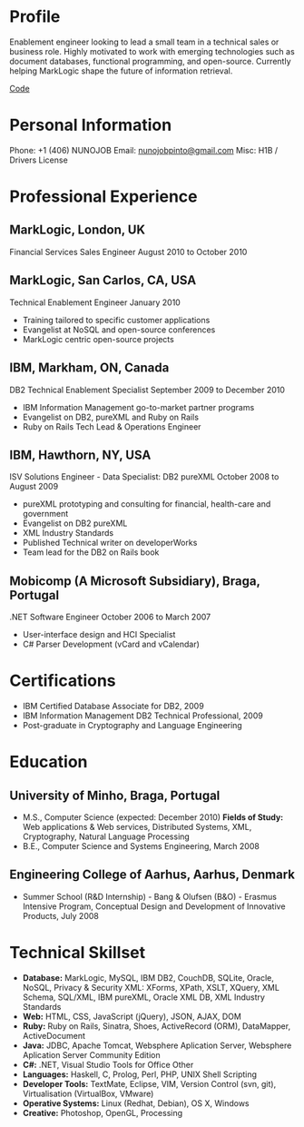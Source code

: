 Profile
=======

Enablement engineer looking to lead a small team in a technical sales or business role. Highly motivated to work with emerging technologies such as document databases, functional programming, and open-source. Currently helping MarkLogic shape the future of information retrieval.

[Code](http://code.nunojob.com/ "Code")

Personal Information
====================

Phone: +1 (406) NUNOJOB 
Email: nunojobpinto@gmail.com
Misc: H1B / Drivers License

Professional Experience
===================

MarkLogic, London, UK
------------------------------
Financial Services Sales Engineer
August 2010 to October 2010

MarkLogic, San Carlos, CA, USA
------------------------------
Technical Enablement Engineer
January 2010

* Training tailored to specific customer applications
* Evangelist at NoSQL and open-source conferences
* MarkLogic centric open-source projects

IBM, Markham, ON, Canada
------------------------
DB2 Technical Enablement Specialist
September 2009 to December 2010

* IBM Information Management go-to-market partner programs
* Evangelist on DB2, pureXML and Ruby on Rails
* Ruby on Rails Tech Lead \& Operations Engineer

IBM, Hawthorn, NY, USA
----------------------
ISV Solutions Engineer - Data Specialist: DB2 pureXML
October 2008 to August 2009

* pureXML prototyping and consulting for financial, health-care and government
* Evangelist on DB2 pureXML
* XML Industry Standards
* Published Technical writer on developerWorks
* Team lead for the DB2 on Rails book

Mobicomp (A Microsoft Subsidiary), Braga, Portugal
------------------------------------------------
.NET Software Engineer
October 2006 to March 2007

* User-interface design and HCI Specialist
* C\# Parser Development (vCard and vCalendar)

Certifications
==============

* IBM Certified Database Associate for DB2, 2009
* IBM Information Management DB2 Technical Professional, 2009
* Post-graduate in Cryptography and Language Engineering

Education
=========

University of Minho, Braga, Portugal
------------------------------------

* M.S., Computer Science (expected: December 2010)
**Fields of Study:** Web applications & Web services, Distributed Systems, XML, Cryptography, Natural Language Processing
* B.E., Computer Science and Systems Engineering, March 2008

Engineering College of Aarhus, Aarhus, Denmark
----------------------------------------------

* Summer School (R&D Internship) - Bang & Olufsen (B&O) - Erasmus Intensive Program, Conceptual Design and Development of Innovative Products, July 2008

Technical Skillset
==================

* **Database:** MarkLogic, MySQL, IBM DB2, CouchDB, SQLite, Oracle, NoSQL, Privacy & Security XML: XForms, XPath, XSLT, XQuery, XML Schema, SQL/XML, IBM pureXML, Oracle XML DB, XML Industry Standards
* **Web:** HTML, CSS, JavaScript (jQuery), JSON, AJAX, DOM 
* **Ruby:** Ruby on Rails, Sinatra, Shoes, ActiveRecord (ORM), DataMapper, ActiveDocument 
* **Java:** JDBC, Apache Tomcat, Websphere Aplication Server, Websphere Aplication Server Community Edition 
* **C#:** .NET, Visual Studio Tools for Office Other 
* **Languages:** Haskell, C, Prolog, Perl, PHP, UNIX Shell Scripting
* **Developer Tools:** TextMate, Eclipse, VIM, Version Control (svn, git), Virtualisation (VirtualBox, VMware)
* **Operative Systems:** Linux (Redhat, Debian), OS X, Windows 
* **Creative:** Photoshop, OpenGL, Processing
